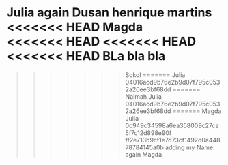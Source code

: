Julia again
Dusan
henrique martins
<<<<<<< HEAD
Magda	
<<<<<<< HEAD
<<<<<<< HEAD
<<<<<<< HEAD
BLa bla bla
=======
>>>>>>> Sokol
=======
Julia	
>>>>>>> 04016acd9b76e2b9d07f795c0532a26ee3bf68dd
=======
Naimah
Julia	
>>>>>>> 04016acd9b76e2b9d07f795c0532a26ee3bf68dd
=======
Magda
Julia
>>>>>>> 0c949c34598a6ea358009c27ca5f7c12d898e90f
>>>>>>> ff2e713b9cf1e7d73cf1492d0a44878784145a0b
adding my Name again Magda
